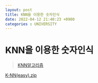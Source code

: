 ```yaml
---
layout: post
title: KNN을 이용한 숫자인식
date: 2022-04-12 21:40:23 +0900
categories : UNIVERSITY 
---
```

# KNN을 이용한 숫자인식 

> [KNN알고리즘](https://ko.wikipedia.org/wiki/K-%EC%B5%9C%EA%B7%BC%EC%A0%91_%EC%9D%B4%EC%9B%83_%EC%95%8C%EA%B3%A0%EB%A6%AC%EC%A6%98)




[K-NN(easy).zip](https://github.com/ejjoo/jekyll-theme-monos/files/8472938/K-NN.easy.zip)

